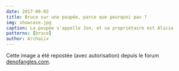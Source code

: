 ```yaml
---
date: 2017-08-02
title: Bruce sur une poupée, parce que pourquoi pas ?
img: showcase.jpg
caption: La poupée s'appelle Jon, et sa propriétaire est Alicia
patterns: [bruce]
author: Archaiix
---
```


Cette image a été repostée (avec autorisation) depuis le forum 
[denofangles.com](https://denofangels.com/posts/12259581/).
